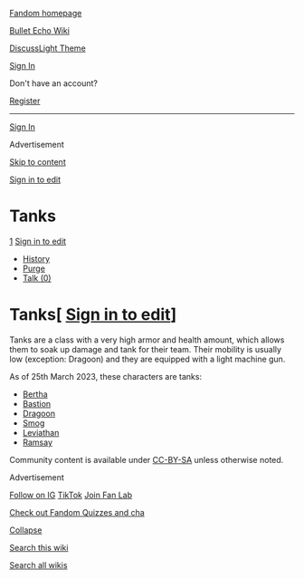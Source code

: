 [Fandom homepage](https://www.fandom.com/)

[Bullet Echo Wiki](https://bullet-echo.fandom.com/)

[Discuss](https://bullet-echo.fandom.com/f "Discuss")[Light Theme](https://bullet-echo.fandom.com/wiki/Tanks# "Light Theme")

[Sign In](https://auth.fandom.com/signin?source=mw&redirect=https%3A%2F%2Fbullet-echo.fandom.com%2Fwiki%2FTanks)

Don't have an account?

[Register](https://auth.fandom.com/register?source=mw&redirect=https%3A%2F%2Fbullet-echo.fandom.com%2Fwiki%2FTanks)

* * *

[Sign In](https://auth.fandom.com/signin?source=mw&redirect=https%3A%2F%2Fbullet-echo.fandom.com%2Fwiki%2FTanks)

Advertisement

[Skip to content](https://bullet-echo.fandom.com/wiki/Tanks#page-header)

[Sign in to edit](https://auth.fandom.com/signin?redirect=https%3A%2F%2Fbullet-echo.fandom.com%2Fwiki%2FTanks%3Fveaction%3Dedit&uselang=en)

# Tanks

[1](https://bullet-echo.fandom.com/wiki/Tanks#articleComments) [Sign in to edit](https://auth.fandom.com/signin?redirect=https%3A%2F%2Fbullet-echo.fandom.com%2Fwiki%2FTanks%3Fveaction%3Dedit&uselang=en)

- [History](https://bullet-echo.fandom.com/wiki/Tanks?action=history)
- [Purge](https://bullet-echo.fandom.com/wiki/Tanks?action=purge)
- [Talk (0)](https://bullet-echo.fandom.com/wiki/Talk:Tanks?action=edit&redlink=1)

# Tanks\[ [Sign in to edit](https://auth.fandom.com/signin?redirect=https%3A%2F%2Fbullet-echo.fandom.com%2Fwiki%2FTanks%3Fveaction%3Dedit%26section%3D1&uselang=en "Sign in to edit")\]

Tanks are a class with a very high armor and health amount, which allows them to soak up damage and tank for their team. Their mobility is usually low (exception: Dragoon) and they are equipped with a light machine gun.

As of 25th March 2023, these characters are tanks:

- [Bertha](https://bullet-echo.fandom.com/wiki/Bertha "Bertha")
- [Bastion](https://bullet-echo.fandom.com/wiki/Bastion "Bastion")
- [Dragoon](https://bullet-echo.fandom.com/wiki/Dragoon "Dragoon")
- [Smog](https://bullet-echo.fandom.com/wiki/Smog "Smog")
- [Leviathan](https://bullet-echo.fandom.com/wiki/Leviathan "Leviathan")
- [Ramsay](https://bullet-echo.fandom.com/wiki/Ramsay "Ramsay")

Community content is available under [CC-BY-SA](https://www.fandom.com/licensing) unless otherwise noted.

Advertisement

[Follow on IG](https://bit.ly/FandomIG) [TikTok](https://bit.ly/TikTokFandom) [Join Fan Lab](https://bit.ly/FanLabWikiBar)

[Check out Fandom Quizzes and cha](https://bit.ly/WBTrivia2)

[Collapse](https://bullet-echo.fandom.com/wiki/Tanks# "Collapse")

[Search this wiki](https://bullet-echo.fandom.com/wiki/Special:Search?scope=internal&query=&h=1&isFromHighlightActions=on)

[Search all wikis](https://bullet-echo.fandom.com/wiki/Special:Search?scope=cross-wiki&query=&h=1&isFromHighlightActions=on)